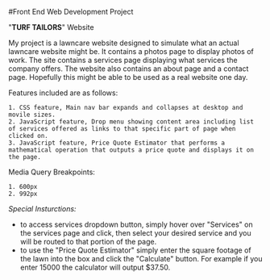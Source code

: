 #Front End Web Development Project 

"**TURF TAILORS**" Website

My project is a lawncare website designed to simulate what an actual lawncare website might be.
It contains a photos page to display photos of work. The site contains a services page displaying what services the company offers. The website also contains an about page and a contact page. Hopefully this might be able to be used as a real website one day.

Features included are as follows:

    1. CSS feature, Main nav bar expands and collapses at desktop and movile sizes.
    2. JavaScript feature, Drop menu showing content area including list of services offered as links to that specific part of page when clicked on.
    3. JavaScript feature, Price Quote Estimator that performs a mathematical operation that outputs a price quote and displays it on the page.

Media Query Breakpoints:

    1. 600px
    2. 992px

*Special Insturctions:*
- to access services dropdown button, simply hover over "Services" on the services page and click, then select your desired service and you will be routed to that portion of the page. 
- to use the "Price Quote Estimator" simply enter the square footage of the lawn into the box and click the "Calculate" button. For example if you enter 15000 the calculator will output $37.50.

